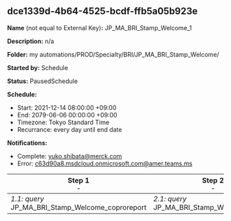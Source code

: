 ## dce1339d-4b64-4525-bcdf-ffb5a05b923e

**Name** (not equal to External Key)**:** JP_MA_BRI_Stamp_Welcome_1

**Description:** n/a

**Folder:** my automations/PROD/Specialty/BRI/JP_MA_BRI_Stamp_Welcome/

**Started by:** Schedule

**Status:** PausedSchedule

**Schedule:**

* Start: 2021-12-14 08:00:00 +09:00
* End: 2079-06-06 00:00:00 +09:00
* Timezone: Tokyo Standard Time
* Recurrance: every day until end date

**Notifications:**

* Complete: yuko.shibata@merck.com
* Error: c63d90a8.msdcloud.onmicrosoft.com@amer.teams.ms

| Step 1<br>_<small>-</small>_ | Step 2<br>_<small>-</small>_ | Step 3<br>_<small>-</small>_ | Step 4<br>_<small>-</small>_ | Step 5<br>_<small>-</small>_ | Step 6<br>_<small>-</small>_ |
| --- | --- | --- | --- | --- | --- |
| _1.1: query_<br>JP_MA_BRI_Stamp_Welcome_coproreport | _2.1: query_<br>JP_MA_BRI_Stamp_Welcome_upload | _3.1: query_<br>JP_MA_BRI_Stamp_Welcome_Query_Mail_1 | _4.1: emailSend_<br>JP_MA_BRI_Stamp_Welcome_1 | _5.1: query_<br>JP_MA_BRI_Stamp_Welcome_Update_FilterFlg | _6.1: query_<br>JP_MA_BRI_Stamp_Welcome_Update_SentFlg1 |

